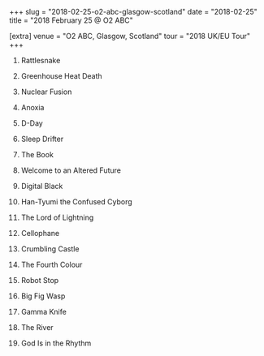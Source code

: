 +++
slug = "2018-02-25-o2-abc-glasgow-scotland"
date = "2018-02-25"
title = "2018 February 25 @ O2 ABC"

[extra]
venue = "O2 ABC, Glasgow, Scotland"
tour = "2018 UK/EU Tour"
+++


 1. Rattlesnake

 2. Greenhouse Heat Death

 3. Nuclear Fusion

 4. Anoxia

 5. D-Day

 6. Sleep Drifter

 7. The Book

 8. Welcome to an Altered Future

 9. Digital Black

10. Han-Tyumi the Confused Cyborg

11. The Lord of Lightning

12. Cellophane

13. Crumbling Castle

14. The Fourth Colour

15. Robot Stop

16. Big Fig Wasp

17. Gamma Knife

18. The River

19. God Is in the Rhythm


